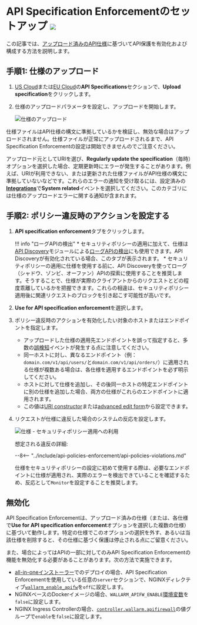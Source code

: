 [waf-mode-instr]:   ../admin-en/configure-wallarm-mode.md

# API Specification Enforcementのセットアップ <a href="../../about-wallarm/subscription-plans/#core-subscription-plans"><img src="../../images/api-security-tag.svg" style="border: none;"></a>

この記事では、[アップロード済みのAPI仕様](overview.md)に基づいてAPI保護を有効化および構成する方法を説明します。

## 手順1: 仕様のアップロード

1. [US Cloud](https://us1.my.wallarm.com/api-specifications/)または[EU Cloud](https://my.wallarm.com/api-specifications/)の**API Specifications**セクションで、**Upload specification**をクリックします。
1. 仕様のアップロードパラメータを設定し、アップロードを開始します。

    ![仕様のアップロード](../images/api-specification-enforcement/specificaton-upload.png)

仕様ファイルはAPI仕様の構文に準拠しているかを検証し、無効な場合はアップロードされません。仕様ファイルが正常にアップロードされるまで、API Specification Enforcementの設定は開始できませんのでご注意ください。

アップロード元としてURIを選び、**Regularly update the specification**（毎時）オプションを選択した場合、定期更新時にエラーが発生することがあります。例えば、URIが利用できない、または更新された仕様ファイルがAPI仕様の構文に準拠していないなどです。これらのエラーの通知を受け取るには、設定済みの[**Integrations**](../user-guides/settings/integrations/integrations-intro.md)で**System related**イベントを選択してください。このカテゴリには仕様のアップロードエラーに関する通知が含まれます。

## 手順2: ポリシー違反時のアクションを設定する

1. **API specification enforcement**タブをクリックします。

    !!! info "ローグAPIの検出"
        * セキュリティポリシーの適用に加えて、仕様は[API Discovery](../api-discovery/overview.md)モジュールによる[ローグAPIの検出](../api-discovery/rogue-api.md)にも使用できます。API Discoveryが有効化されている場合、このタブが表示されます。
        * セキュリティポリシーの適用に仕様を使用する前に、API Discoveryを使ってローグ（シャドウ、ゾンビ、オーファン）APIの探索に使用することを推奨します。そうすることで、仕様が実際のクライアントからのリクエストとどの程度乖離しているかを把握できます。これらの相違は、セキュリティポリシー適用後に関連リクエストのブロックを引き起こす可能性が高いです。

1. **Use for API specification enforcement**を選択します。
1. ポリシー違反時のアクションを有効化したい対象のホストまたはエンドポイントを指定します。

    * アップロードした仕様の適用先エンドポイントを誤って指定すると、多数の[誤検知](../about-wallarm/protecting-against-attacks.md#false-positives)イベントが発生する点に注意してください。
    * 同一ホストに対し、異なるエンドポイント（例：`domain.com/v1/api/users/`と`domain.com/v1/api/orders/`）に適用される仕様が複数ある場合は、各仕様を適用するエンドポイントを必ず明示してください。
    * ホストに対して仕様を追加し、その後同一ホストの特定エンドポイントに別の仕様を追加した場合、両方の仕様がこれらのエンドポイントに適用されます。
    * この値は[URI constructor](../user-guides/rules/rules.md#uri-constructor)または[advanced edit form](../user-guides/rules/rules.md#advanced-edit-form)から設定できます。

1. リクエストが仕様に違反した場合のシステムの反応を設定します。

    ![仕様 - セキュリティポリシー適用への利用](../images/api-specification-enforcement/specification-use-for-api-policies-enforcement.png)

    想定される違反の詳細:

    --8<-- "../include/api-policies-enforcement/api-policies-violations.md"

    仕様をセキュリティポリシーの設定に初めて使用する際は、必要なエンドポイントに仕様が適用され、実際のエラーを検出できていることを確認するため、反応として`Monitor`を設定することを推奨します。

## 無効化

API Specification Enforcementは、アップロード済みの仕様（または、各仕様で**Use for API specification enforcement**オプションを選択した複数の仕様）に基づいて動作します。特定の仕様でこのオプションの選択を外す、あるいは当該仕様を削除すると、その仕様に基づく保護は停止される点にご留意ください。

また、場合によってはAPIの一部に対してのみAPI Specification Enforcementの機能を無効化する必要があることがあります。次の方法で実施できます。

* [all-in-oneインストーラー](../installation/nginx/all-in-one.md)でのデプロイの場合、API Specification Enforcementを使用している任意の`server`セクションで、NGINXディレクティブ[`wallarm_enable_apifw`](../admin-en/configure-parameters-en.md#wallarm_enable_apifw)を`off`に設定します。
* NGINXベースのDockerイメージの場合、`WALLARM_APIFW_ENABLE`[環境変数](../admin-en/installation-docker-en.md#run-the-container-passing-the-environment-variables)を`false`に設定します。
* NGINX Ingress Controllerの場合、[`controller.wallarm.apifirewall`](../admin-en/configure-kubernetes-en.md#controllerwallarmapifirewall)の値グループで`enable`を`false`に設定します。